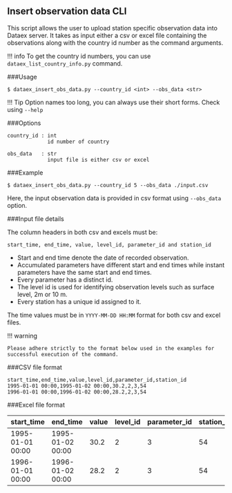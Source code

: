 ## Insert observation data CLI

This script allows the user to upload station specific observation data into Dataex server. 
It takes as input either a csv or excel file containing the observations along with the country id number as the command arguments.

!!! info
    To get the country id numbers, you can use `dataex_list_country_info.py` command.

###Usage
```
$ dataex_insert_obs_data.py --country_id <int> --obs_data <str> 
```

!!! Tip
    Option names too long, you can always use their short forms. Check using `--help`
    

###Options

```
country_id : int
             id number of country
                 
obs_data   : str
             input file is either csv or excel
```          
###Example

```
$ dataex_insert_obs_data.py --country_id 5 --obs_data ./input.csv
```
Here, the input observation data is provided in csv format using `--obs_data` option.

###Input file details

The column headers in both csv and excels must be:

`start_time, end_time, value, level_id, parameter_id and station_id`


- Start and end time denote the date of recorded observation. 
- Accumulated parameters have different start and end times while instant parameters have the same start and end times.
- Every parameter has a distinct id.
- The level id is used for identifying observation levels such as surface level, 2m or 10 m.
- Every station has a unique id assigned to it.  

The time values must be in `YYYY-MM-DD HH:MM` format for both csv and excel files.

!!! warning
    
    Please adhere strictly to the format below used in the examples for successful execution of the command.

###CSV file format

```
start_time,end_time,value,level_id,parameter_id,station_id
1995-01-01 00:00,1995-01-02 00:00,30.2,2,3,54
1996-01-01 00:00,1996-01-02 00:00,28.2,2,3,54
```


###Excel file format

|start_time| end_time | value | level_id | parameter_id | station_id |
|----------|----------|-------|----------|--------------|------------|
|1995-01-01 00:00 | 1995-01-02 00:00 | 30.2 | 2 | 3 | 54
|1996-01-01 00:00| 1996-01-02 00:00| 28.2 | 2 | 3 | 54




